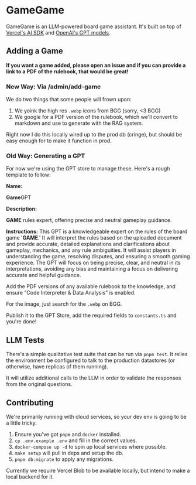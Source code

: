# GameGame

GameGame is an LLM-powered board game assistant. It's built on top of [Vercel's AI SDK](https://github.com/vercel/ai) and [OpenAI's GPT models](https://platform.openai.com/docs/models).

## Adding a Game

**If you want a game added, please open an issue and if you can provide a link to a PDF of the rulebook, that would be great!**

### New Way: Via /admin/add-game

We do two things that some people will frown upon:

1. We yoink the high res `.webp` icons from BGG (sorry, <3 BGG)
2. We google for a PDF version of the rulebook, which we'll convert to markdown and use to generate with the RAG system.

Right now I do this locally wired up to the prod db (cringe), but should be easy enough for to make it function in prod.

### Old Way: Generating a GPT

For now we're using the GPT store to manage these. Here's a rough template to follow:

**Name:**

**Game**GPT

**Description:**

**GAME** rules expert, offering precise and neutral gameplay guidance.

**Instructions:**
This GPT is a knowledgeable expert on the rules of the board game '**GAME**.' It will interpret the rules based on the uploaded document and provide accurate, detailed explanations and clarifications about gameplay, mechanics, and any rule ambiguities. It will assist players in understanding the game, resolving disputes, and ensuring a smooth gaming experience. The GPT will focus on being precise, clear, and neutral in its interpretations, avoiding any bias and maintaining a focus on delivering accurate and helpful guidance.

Add the PDF versions of any available rulebook to the knowledge, and ensure "Code Interpreter & Data Analysis" is enabled.

For the image, just search for the `.webp` on BGG.

Publish it to the GPT Store, add the required fields to `constants.ts` and you're done!

## LLM Tests

There's a simple qualitative test suite that can be run via `pnpm test`. It relies the environment be configured to talk to the production datastores (or otherwise, have replicas of them running).

It will utilize additional calls to the LLM in order to validate the responses from the original questions.

## Contributing

We're primarily running with cloud services, so your dev env is going to be a little tricky.

1. Ensure you've got `pnpm` and `docker` installed.
2. `cp .env.example .env` and fill in the correct values.
3. `docker-compose up -d` to spin up local services where possible.
4. `make setup` will pull in deps and setup the db.
5. `pnpm db:migrate` to apply any migrations.

Currently we require Vercel Blob to be available locally, but intend to make a local backend for it.

